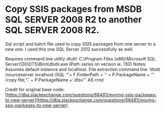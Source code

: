 # Copy SSIS packages from MSDB SQL SERVER 2008 R2 to another SQL SERVER 2008 R2.  
Sql script and batch file used to copy SSIS packages from one server to a new one. I used this one SQL Server 2012 successfully as well.

Requires command line utility dtutil:
    C:\Program Files (x86)\Microsoft SQL Server\130\DTS\Binn\dtutil.exe
    (Path varies on verison ie. 130)
Notes: 
    Assumes default instance and localhost.
    File extraction command line
    'dtutil /sourceserver localhost /SQL "'+ F.FolderPath + '\' + P.PackageName + '" /copy file;".\' + P.PackageName +'.dtsx"' AS cmd

Credit for original base code: 
    [https://dba.stackexchange.com/questions/68481/moving-ssis-packages-to-new-server](https://dba.stackexchange.com/questions/68481/moving-ssis-packages-to-new-server)
